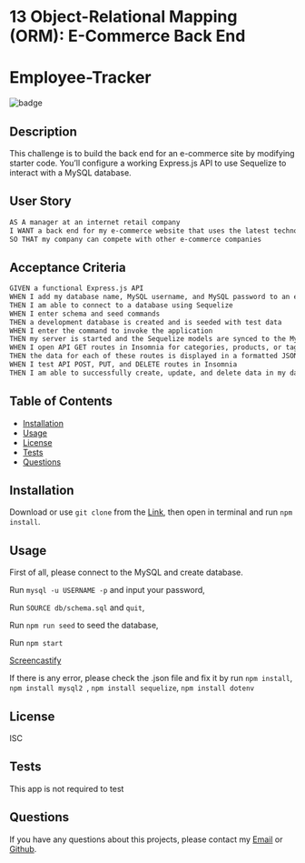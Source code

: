 # 13 Object-Relational Mapping (ORM): E-Commerce Back End
# Employee-Tracker
  ![badge](https://img.shields.io/badge/license-ISC-brightgreen)<br />
  
  ## Description 
  This challenge is to build the back end for an e-commerce site by modifying starter code. You’ll configure a working Express.js API to use Sequelize to interact with a MySQL database.
  
  ## User Story

```md
AS A manager at an internet retail company
I WANT a back end for my e-commerce website that uses the latest technologies
SO THAT my company can compete with other e-commerce companies
```

## Acceptance Criteria

```md
GIVEN a functional Express.js API
WHEN I add my database name, MySQL username, and MySQL password to an environment variable file
THEN I am able to connect to a database using Sequelize
WHEN I enter schema and seed commands
THEN a development database is created and is seeded with test data
WHEN I enter the command to invoke the application
THEN my server is started and the Sequelize models are synced to the MySQL database
WHEN I open API GET routes in Insomnia for categories, products, or tags
THEN the data for each of these routes is displayed in a formatted JSON
WHEN I test API POST, PUT, and DELETE routes in Insomnia
THEN I am able to successfully create, update, and delete data in my database
```

  ## Table of Contents
  * [Installation](#installation)
  * [Usage](#usage)
  * [License](#license)
  * [Tests](#tests)
  * [Questions](#questions)
  
  ## Installation 
  Download or use `git clone` from the <a href="https://github.com/Timmmmma/E-Commerce-Back-End.git">Link</a>, then open in terminal and run `npm install`.
  ## Usage 
  First of all, please connect to the MySQL and create database.
  
  Run `mysql -u USERNAME -p` and input your password,
  
  Run `SOURCE db/schema.sql` and `quit`,
  
  Run `npm run seed` to seed the database,
  
  Run `npm start` 
  
  <a href="https://drive.google.com/file/d/1wxHlcBiLTbKF_wL2CKC8s4P5ff0E9kGy/view?usp=sharing">Screencastify</a>
  
  If there is any error, please check the .json file and fix it by run `npm install`, `npm install mysql2 `, `npm install sequelize`, `npm install dotenv`
  ## License 
  ISC
  ## Tests
  This app is not required to test
  ## Questions
  If you have any questions about this projects, please contact my <a href="https://zhentian222@gmail.com">Email</a> or <a href="https://github.com/zhentian">Github</a>.

